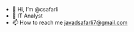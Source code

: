 - 👋 Hi, I’m @csafarli
- 🌱 IT Analyst
- 📫 How to reach me javadsafarli7@gmail.com

<!---
csafarli/csafarli is a ✨ special ✨ repository because its `README.md` (this file) appears on your GitHub profile.
You can click the Preview link to take a look at your changes.
--->
